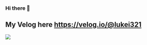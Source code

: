 ### Hi there 👋
## My Velog here https://velog.io/@lukei321
[![](https://banner.codetree.ai/v1/banner/lukei321)](https://www.codetree.ai/profiles/lukei321)
<!--
**Meow-Lee/Meow-Lee** is a ✨ _special_ ✨ repository because its `README.md` (this file) appears on your GitHub profile.

Here are some ideas to get you started:

- 🔭 I’m currently working on ...
- 🌱 I’m currently learning ...
- 👯 I’m looking to collaborate on ...
- 🤔 I’m looking for help with ...
- 💬 Ask me about ...
- 📫 How to reach me: ...
- 😄 Pronouns: ...
- ⚡ Fun fact: ...
-->
